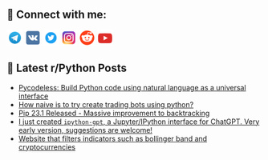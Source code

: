 ## 🔎 Connect with me:
[<img src="https://github.com/bullbesh/bullbesh/blob/main/images/Telegram.png" width="32" height="32" />](https://t.me/bullbesh)
[<img src="https://github.com/bullbesh/bullbesh/blob/main/images/VK.png" width="32" height="32" />](https://vk.com/bullbesh)
[<img src="https://github.com/bullbesh/bullbesh/blob/main/images/Twitter.png" width="32" height="32" />](https://twitter.com/bullbesh1)
[<img src="https://github.com/bullbesh/bullbesh/blob/main/images/Instagram.png" width="32" height="32" />](https://www.instagram.com/bullbesh)
[<img src="https://github.com/bullbesh/bullbesh/blob/main/images/Reddit.png" width="32" height="32" />](https://www.reddit.com/user/bullbesh)
[<img src="https://github.com/bullbesh/bullbesh/blob/main/images/YouTube.png" width="32" height="32" />](https://www.youtube.com/channel/UCtfjRs6uzgq5mfm8S06WTcg)

## 📕 Latest r/Python Posts
<!-- BLOG-POST-LIST:START -->
- [Pycodeless: Build Python code using natural language as a universal interface](https://www.reddit.com/r/Python/comments/12nezs5/pycodeless_build_python_code_using_natural/)
- [How naive is to try create trading bots using python?](https://www.reddit.com/r/Python/comments/12na2zh/how_naive_is_to_try_create_trading_bots_using/)
- [Pip 23.1 Released - Massive improvement to backtracking](https://www.reddit.com/r/Python/comments/12n5lai/pip_231_released_massive_improvement_to/)
- [I just created `ipython-gpt`, a Jupyter/IPython interface for ChatGPT. Very early version, suggestions are welcome!](https://www.reddit.com/r/Python/comments/12n57qc/i_just_created_ipythongpt_a_jupyteripython/)
- [Website that filters indicators such as bollinger band and cryptocurrencies](https://www.reddit.com/r/Python/comments/12n3up4/website_that_filters_indicators_such_as_bollinger/)
<!-- BLOG-POST-LIST:END -->
